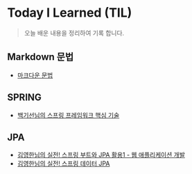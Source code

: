 # Today I Learned (TIL)

> 오늘 배운 내용을 정리하여 기록 합니다.

## Markdown 문법

* [마크다운 문법](https://github.com/kevinntech/TIL/tree/main/markdownSyntax "마크다운 문법")

## SPRING

* [백기선님의 스프링 프레임워크 핵심 기술](https://github.com/kevinntech/TIL/tree/main/spring/spring-core "스프링 프레임워크 핵심 기술")

## JPA

* [김영한님의 실전! 스프링 부트와 JPA 활용1 - 웹 애플리케이션 개발](https://github.com/kevinntech/TIL/tree/main/jpa/jpaUse1 "실전! 스프링 부트와 JPA 활용1")
* [김영한님의 실전! 스프링 데이터 JPA](https://github.com/kevinntech/TIL/tree/main/jpa/springDataJpa "실전! 스프링 데이터 JPA")
